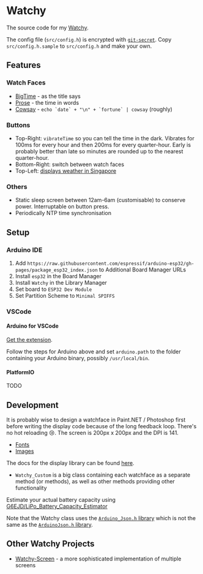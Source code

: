 # Watchy

The source code for my [Watchy](https://watchy.sqfmi.com/).

The config file (`src/config.h`) is encrypted with [`git-secret`](https://git-secret.io/). Copy `src/config.h.sample` to `src/config.h` and make your own.

## Features

### Watch Faces

- [BigTime](./src/BigTime/README.md) - as the title says
- [Prose](./src/Prose/README.md) - the time in words
- [Cowsay](./src/Cowsay/Cowsay.md) - ``echo `date` + "\n" + `fortune` | cowsay`` (roughly)

### Buttons

- Top-Right: `vibrateTime` so you can tell the time in the dark. Vibrates for 100ms for every hour and then 200ms for every quarter-hour. Early is probably better than late so minutes are rounded up to the nearest quarter-hour.
- Bottom-Right: switch between watch faces
- Top-Left: [displays weather in Singapore](./src/apps/SGWeather/README.md)

### Others

- Static sleep screen between 12am-6am (customisable) to conserve power. Interruptable on button press.
- Periodically NTP time synchronisation

## Setup

### Arduino IDE

1. Add `https://raw.githubusercontent.com/espressif/arduino-esp32/gh-pages/package_esp32_index.json` to Additional Board Manager URLs
2. Install `esp32` in the Board Manager
3. Install `Watchy` in the Library Manager
4. Set board to `ESP32 Dev Module`
5. Set Partition Scheme to `Minimal SPIFFS`

### VSCode

#### Arduino for VSCode

[Get the extension](https://marketplace.visualstudio.com/items?itemName=vsciot-vscode.vscode-arduino).

Follow the steps for Arduino above and set `arduino.path` to the folder containing your Arduino binary, possibly `/usr/local/bin`.

#### PlatformIO

TODO

## Development

It is probably wise to design a watchface in Paint.NET / Photoshop first before writing the display code because of the long feedback loop. There's no hot reloading 😢. The screen is 200px x 200px and the DPI is 141.

- [Fonts](https://rop.nl/truetype2gfx/)
- [Images](https://javl.github.io/image2cpp/)

The docs for the display library can be found [here](https://learn.adafruit.com/adafruit-gfx-graphics-library/overview).

- `Watchy_Custom` is a big class containing each watchface as a separate method (or methods), as well as other methods providing other functionality

Estimate your actual battery capacity using [G6EJD/LiPo_Battery_Capacity_Estimator](https://github.com/G6EJD/LiPo_Battery_Capacity_Estimator)

Note that the Watchy class uses the [`Arduino_Json.h` library](https://arduinojson.org/) which is not the same as the [`ArduinoJson.h` library](https://arduinojson.org/).

## Other Watchy Projects

- [Watchy-Screen](https://github.com/charles-haynes/Watchy-Screen/tree/master/src) - a more sophisticated implementation of multiple screens
